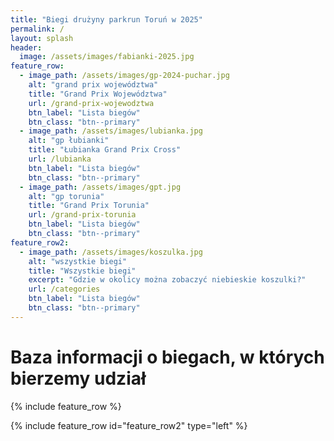 ```yaml
---
title: "Biegi drużyny parkrun Toruń w 2025"
permalink: /
layout: splash
header:
  image: /assets/images/fabianki-2025.jpg
feature_row:
  - image_path: /assets/images/gp-2024-puchar.jpg
    alt: "grand prix województwa"
    title: "Grand Prix Województwa"
    url: /grand-prix-wojewodztwa
    btn_label: "Lista biegów"
    btn_class: "btn--primary"
  - image_path: /assets/images/lubianka.jpg
    alt: "gp łubianki"
    title: "Łubianka Grand Prix Cross"
    url: /lubianka
    btn_label: "Lista biegów"
    btn_class: "btn--primary"
  - image_path: /assets/images/gpt.jpg
    alt: "gp torunia"
    title: "Grand Prix Torunia"
    url: /grand-prix-torunia
    btn_label: "Lista biegów"
    btn_class: "btn--primary"
feature_row2:
  - image_path: /assets/images/koszulka.jpg
    alt: "wszystkie biegi"
    title: "Wszystkie biegi"
    excerpt: "Gdzie w okolicy można zobaczyć niebieskie koszulki?"
    url: /categories
    btn_label: "Lista biegów"
    btn_class: "btn--primary"
---
```


# Baza informacji o biegach, w których bierzemy udział

{% include feature_row %}

{% include feature_row id="feature_row2" type="left" %}
